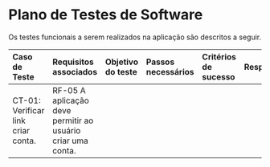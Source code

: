 # Plano de Testes de Software

Os testes funcionais a serem realizados na aplicação são descritos a seguir. 

| Caso de Teste | Requisitos associados | Objetivo do teste|Passos necessários|Critérios de sucesso|Responsável
|:---|:----|:---|:---|:---|:---
| CT-01: Verificar link criar conta.  | RF-05	A aplicação deve permitir ao usuário criar uma conta. |

 

